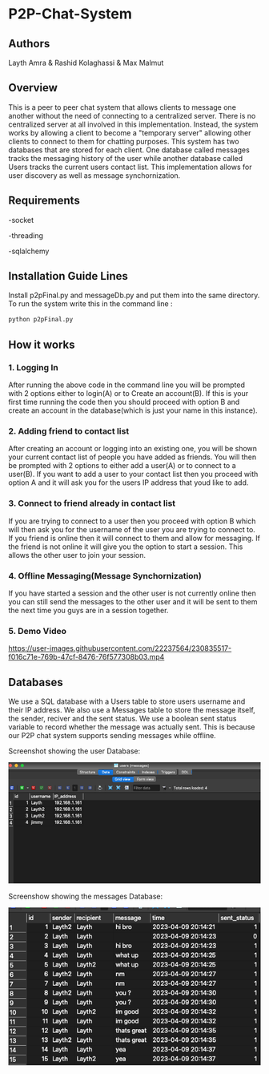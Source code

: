 # P2P-Chat-System

## Authors

Layth Amra & Rashid Kolaghassi & Max Malmut

## Overview


This is a peer to peer chat system that allows clients to message one another without the need of connecting to a centralized server. There is no centralized server at all involved in this implementation. Instead, the system works by allowing a client to become a "temporary server" allowing other clients to connect to them for chatting purposes. This system has two databases that are stored for each client. One database called messages tracks the messaging history of the user while another database called Users tracks the current users contact list. This implementation allows for user discovery as well as message synchornization.

## Requirements

-socket

-threading

-sqlalchemy

## Installation Guide Lines

Install p2pFinal.py and messageDb.py and put them into the same directory. To run the system write this in the command line :

```python
python p2pFinal.py
```

## How it works

### 1. Logging In

After running the above code in the command line you will be prompted with 2 options either to login(A) or to Create an account(B). If this is your first time running the code then you should proceed with option B and create an account in the database(which is just your name in this instance). 

### 2. Adding friend to contact list

After creating an account or logging into an existing one, you will be shown your current contact list of people you have added as friends. You will then be prompted with 2 options to either add a user(A) or to connect to a user(B). If you want to add a user to your contact list then you proceed with option A and it will ask you for the users IP address that youd like to add. 

### 3. Connect to friend already in contact list

If you are trying to connect to a user then you proceed with option B which will then ask you for the username of the user you are trying to connect to. If you friend is online then it will connect to them and allow for messaging. If the friend is not online it will give you the option to start a session. This allows the other user to join your session. 

### 4. Offline Messaging(Message Synchornization)

If you have started a session and the other user is not currently online then you can still send the messages to the other user and it will be sent to them the next time you guys are in a session together. 

### 5. Demo Video




https://user-images.githubusercontent.com/22237564/230835517-f016c71e-769b-47cf-8476-76f577308b03.mp4





## Databases 
We use a SQL database with a Users table to store users username and their IP address. We also use a Messages table to store the message itself, the sender, reciver and the sent status. We use a boolean sent status variable to record whether the message was actually sent. This is because our P2P chat system supports sending messages while offline.

Screenshot showing the user Database:

![alt text](images/usersdb.png)

Screenshow showing the messages Database:

![alt text](images/messagesdb.png) 
